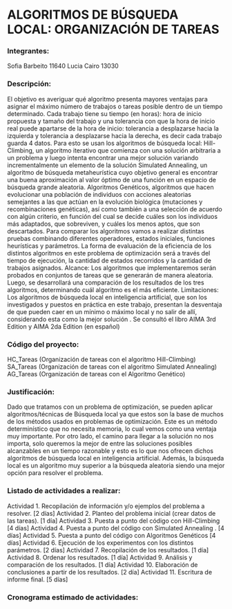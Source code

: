 # ALGORITMOS DE BÚSQUEDA LOCAL: ORGANIZACIÓN DE TAREAS

### Integrantes: 

Sofia Barbeito 11640
Lucia Cairo 13030

### Descripción: 

El objetivo es averiguar qué algoritmo presenta mayores ventajas para asignar el máximo número de trabajos o tareas posible dentro de un tiempo determinado. Cada trabajo tiene su tiempo (en horas): hora de inicio propuesta y tamaño del trabajo y una tolerancia con que la hora de inicio real puede apartarse de la hora de inicio: tolerancia a desplazarse hacia la izquierda y tolerancia a desplazarse hacia la derecha, es decir cada  trabajo guarda 4 datos.
Para esto se usan los algoritmos de búsqueda local: 
Hill-Climbing, un algoritmo iterativo que comienza con una solución arbitraria a un problema y luego intenta encontrar una mejor solución variando incrementalmente un elemento de la solución 
Simulated Annealing, un algoritmo de búsqueda metaheurística cuyo objetivo general es encontrar una buena aproximación al valor óptimo de una función en un espacio de búsqueda grande aleatoria.
Algoritmos Genéticos, algoritmos que hacen evolucionar una población de individuos con acciones aleatorias semejantes a las que actúan en la evolución biológica (mutaciones y recombinaciones genéticas), así como también a una selección de acuerdo con algún criterio, en función del cual se decide cuáles son los individuos más adaptados, que sobreviven, y cuáles los menos aptos, que son descartados.
Para comparar los algoritmos vamos a realizar distintas pruebas combinando diferentes operadores, estados iniciales, funciones heurísticas y parámetros. La forma de evaluación de la eficiencia de los distintos algoritmos en este problema de optimización será a través del tiempo de ejecución, la cantidad de estados recorridos y la cantidad de trabajos asignados.
Alcance: Los algoritmos que implementaremos serán probados en conjuntos de tareas que se generarán de manera aleatoria. Luego, se desarrollará una comparación de los resultados de los tres algoritmos, determinando cuál algoritmo es el más eficiente.
Limitaciones: Los algoritmos de búsqueda local en inteligencia artificial, que son los investigados y puestos en práctica en este trabajo, presentan la desventaja de que pueden caer en un mínimo o máximo local y no salir de allí, considerando esta como la mejor solución .
Se consultó el libro AIMA 3rd Edition y AIMA 2da Edition (en español)

### Código del proyecto: 

HC_Tareas (Organización de tareas con el algoritmo Hill-Climbing)
SA_Tareas (Organización de tareas con el algoritmo Simulated Annealing)
AG_Tareas (Organización de tareas con el Algoritmo Genético)

### Justificación: 

Dado que tratamos con un problema de optimización, se pueden aplicar algoritmos/técnicas de Búsqueda local ya que estos son la base de muchos de los métodos usados en problemas de optimización. Este es un método determinístico que no necesita memoria, lo cual vemos como una ventaja muy importante. Por otro lado, el camino para llegar a la solución no nos importa, solo queremos la mejor de entre las soluciones posibles alcanzables en un tiempo razonable y esto es lo que nos ofrecen dichos algoritmos de búsqueda local en inteligencia artificial. Además, la búsqueda local es un algoritmo muy superior a la búsqueda aleatoria siendo una mejor opción para resolver el problema.   


### Listado de actividades a realizar:

Actividad 1. Recopilación de información y/o ejemplos del problema a resolver. [2 días]
Actividad 2. Planteo del problema inicial (crear datos de las tareas). [1 día]
Actividad 3. Puesta a punto del código con Hill-Climbing   [4 días]
Actividad 4. Puesta a punto del código con Simulated Annealing . [4 días]
Actividad 5. Puesta a punto del código con Algoritmos Genéticos  [4 días]
Actividad 6. Ejecución de los experimentos con los distintos parámetros. [2 días]
Actividad 7. Recopilación de los resultados. [1 día]
Actividad 8. Ordenar los resultados. [1 día]
Actividad 9. Análisis y comparación de los resultados. [1 día]
Actividad 10. Elaboración de conclusiones a partir de los resultados. [2 día]
Actividad 11. Escritura de informe final. [5 días]

### Cronograma estimado de actividades:


